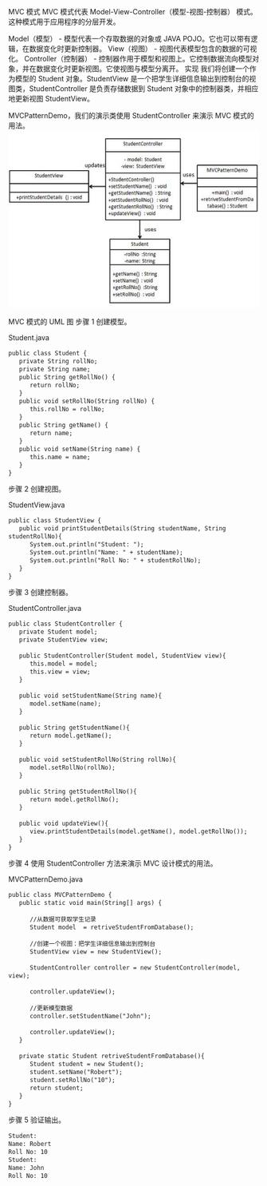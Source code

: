 MVC 模式 MVC 模式代表 Model-View-Controller（模型-视图-控制器） 模式。这种模式用于应用程序的分层开发。

Model（模型） - 模型代表一个存取数据的对象或 JAVA POJO。它也可以带有逻辑，在数据变化时更新控制器。 View（视图） - 视图代表模型包含的数据的可视化。 Controller（控制器） -
控制器作用于模型和视图上。它控制数据流向模型对象，并在数据变化时更新视图。它使视图与模型分离开。 实现 我们将创建一个作为模型的 Student 对象。StudentView
是一个把学生详细信息输出到控制台的视图类，StudentController 是负责存储数据到 Student 对象中的控制器类，并相应地更新视图 StudentView。

MVCPatternDemo，我们的演示类使用 StudentController 来演示 MVC 模式的用法。
![](mvc_pattern_uml_diagram.jpg)

MVC 模式的 UML 图 步骤 1 创建模型。

Student.java

```
public class Student {
   private String rollNo;
   private String name;
   public String getRollNo() {
      return rollNo;
   }
   public void setRollNo(String rollNo) {
      this.rollNo = rollNo;
   }
   public String getName() {
      return name;
   }
   public void setName(String name) {
      this.name = name;
   }
}

```

步骤 2 创建视图。

StudentView.java

```
public class StudentView {
   public void printStudentDetails(String studentName, String studentRollNo){
      System.out.println("Student: ");
      System.out.println("Name: " + studentName);
      System.out.println("Roll No: " + studentRollNo);
   }
}
```

步骤 3 创建控制器。

StudentController.java

```
public class StudentController {
   private Student model;
   private StudentView view;

   public StudentController(Student model, StudentView view){
      this.model = model;
      this.view = view;
   }

   public void setStudentName(String name){
      model.setName(name);        
   }

   public String getStudentName(){
      return model.getName();        
   }

   public void setStudentRollNo(String rollNo){
      model.setRollNo(rollNo);        
   }

   public String getStudentRollNo(){
      return model.getRollNo();        
   }

   public void updateView(){                
      view.printStudentDetails(model.getName(), model.getRollNo());
   }    
}
```

步骤 4 使用 StudentController 方法来演示 MVC 设计模式的用法。

MVCPatternDemo.java

```
public class MVCPatternDemo {
   public static void main(String[] args) {

      //从数据可获取学生记录
      Student model  = retriveStudentFromDatabase();

      //创建一个视图：把学生详细信息输出到控制台
      StudentView view = new StudentView();

      StudentController controller = new StudentController(model, view);

      controller.updateView();

      //更新模型数据
      controller.setStudentName("John");

      controller.updateView();
   }

   private static Student retriveStudentFromDatabase(){
      Student student = new Student();
      student.setName("Robert");
      student.setRollNo("10");
      return student;
   }
}
```

步骤 5 验证输出。

```
Student: 
Name: Robert
Roll No: 10
Student: 
Name: John
Roll No: 10
```